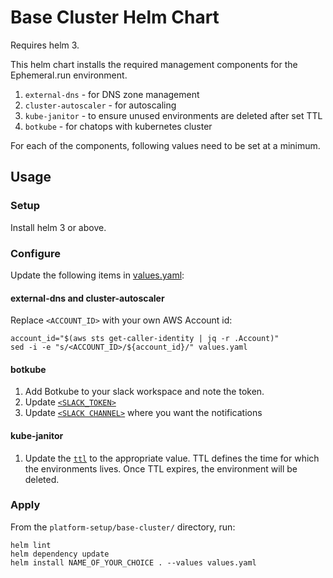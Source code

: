 # Base Cluster Helm Chart

Requires helm 3.

This helm chart installs the required management components for the Ephemeral.run environment.

1. `external-dns` - for DNS zone management
2. `cluster-autoscaler` - for autoscaling
3. `kube-janitor` - to ensure unused environments are deleted after set TTL
4. `botkube` - for chatops with kubernetes cluster

For each of the components, following values need to be set at a minimum.

## Usage

### Setup

Install helm 3 or above.

### Configure

Update the following items in [values.yaml](platform-setup/base-cluster/values.yaml):

#### external-dns and cluster-autoscaler

Replace `<ACCOUNT_ID>` with your own AWS Account id:

```
account_id="$(aws sts get-caller-identity | jq -r .Account)"
sed -i -e "s/<ACCOUNT_ID>/${account_id}/" values.yaml
```

#### botkube

1. Add Botkube to your slack workspace and note the token.
2. Update [`<SLACK_TOKEN>`](platform-setup/base-cluster/values.yaml#L69)
3. Update [`<SLACK CHANNEL>`](platform-setup/base-cluster/values.yaml#L67) where you want the notifications

#### kube-janitor

1. Update the [`ttl`](platform-setup/base-cluster/values.yaml#L168) to the appropriate value. TTL defines the time for which the environments lives. Once TTL expires, the environment will be deleted.

### Apply

From the `platform-setup/base-cluster/` directory, run:

```
helm lint
helm dependency update
helm install NAME_OF_YOUR_CHOICE . --values values.yaml
```
